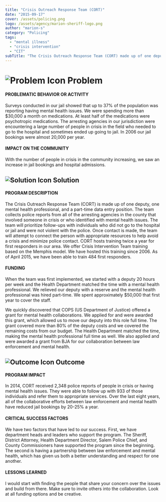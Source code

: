 ```yaml
---
title: "Crisis Outreach Response Team (CORT)"
date: "2015-09-17"
cover: /assets/policing.png
logo: /assets/agency/marion-sheriff-logo.png
author: "marion-s"
category: "Policing"
tags:
  - "mental illness"
  - "crisis intervention"
  - "CIT"
subTitle: "The Crisis Outreach Response Team (CORT) made up of one deputy, one mental health professional, and a part-time data entry position has increased referrals to services for persons suffering from mental illness, as well as reduced jail bed usage."
---
```


# ![Problem Icon](https://github.com/google/material-design-icons/raw/master/alert/1x_web/ic_error_outline_black_48dp.png "Problem") Problem

#### PROBLEMATIC BEHAVIOR OR ACTIVITY

Surveys conducted in our jail showed that up to 37% of the population was reporting having mental health issues. We were spending more than $30,000 a month on medications. At least half of the medications were psychotropic medications. The arresting agencies in our jurisdiction were encountering a large number of people in crisis in the field who needed to go to the hospital and sometimes ended up going to jail. In 2006 our jail bookings were almost 20,000 per year.

#### IMPACT ON THE COMMUNITY

With the number of people in crisis in the community increasing, we saw an increase in jail bookings and hospital admissions.

## ![Solution Icon](https://github.com/google/material-design-icons/raw/master/action/1x_web/ic_lightbulb_outline_black_48dp.png "Solution") Solution

#### PROGRAM DESCRIPTION

The Crisis Outreach Response Team (CORT) is made up of one deputy, one mental health professional, and a part-time data entry position. The team collects police reports from all of the arresting agencies in the county that involved someone in crisis or who identified with mental health issues. The team will prioritize follow-ups with individuals who did not go to the hospital or jail and were not violent with the police. Once contact is made, the team will attempt to connect the person with appropriate resources to help avoid a crisis and minimize police contact. CORT hosts training twice a year for first responders in our area. We offer Crisis Intervention Team training based on the Memphis model. We have hosted this training since 2006. As of April 2015, we have been able to train 484 first responders.

#### FUNDING

When the team was first implemented, we started with a deputy 20 hours per week and the Health Department matched the time with a mental health professional. We relieved our deputy with a reserve and the mental health professional was hired part-time. We spent approximately $50,000 that first year to cover the staff.

We quickly discovered that COPS (US Department of Justice) offered a grant for mental health collaborations. We applied for and were awarded this grant, which allowed us to move our deputy into this role full time. The grant covered more than 80% of the deputy costs and we covered the remaining costs from our budget. The Health Department matched the time, making the mental health professional full time as well. We also applied and were awarded a grant from BJA for our collaboration between law enforcement and mental health.

## ![Outcome Icon](https://github.com/google/material-design-icons/raw/master/action/1x_web/ic_view_list_black_48dp.png "Outcome") Outcome

#### PROGRAM IMPACT

In 2014, CORT received 2,348 police reports of people in crisis or having mental health issues. They were able to follow up with 933 of those individuals and refer them to appropriate services. Over the last eight years, all of the collaborative efforts between law enforcement and mental health have reduced jail bookings by 20-25% a year.

#### CRITICAL SUCCESS FACTORS

We have two factors that have led to our success. First, we have department heads and leaders who support the program. The Sheriff, District Attorney, Health Department Director, Salem Police Chief, and County Commissioners have supported the program since the beginning. The second is having a partnership between law enforcement and mental health, which has given us both a better understanding and respect for one another.

#### LESSONS LEARNED

I would start with finding the people that share your concern over the issues and build from there. Make sure to invite others into the collaboration. Look at all funding options and be creative.
